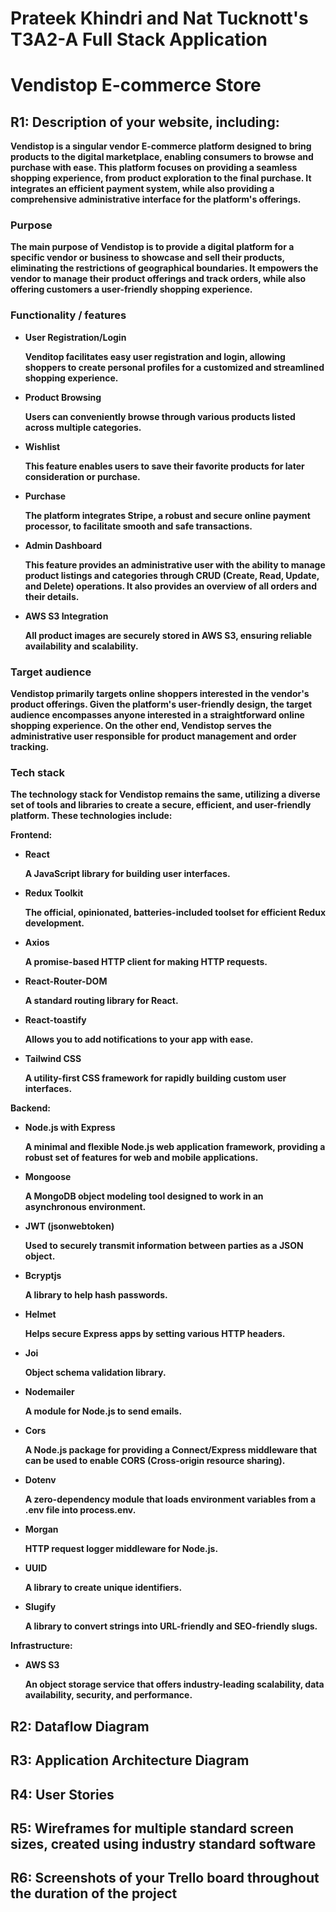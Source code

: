 # Prateek Khindri and Nat Tucknott's T3A2-A Full Stack Application

# Vendistop E-commerce Store

## R1: Description of your website, including:

**Vendistop is a singular vendor E-commerce platform designed to bring products to the digital marketplace, enabling consumers to browse and purchase with ease. This platform focuses on providing a seamless shopping experience, from product exploration to the final purchase. It integrates an efficient payment system, while also providing a comprehensive administrative interface for the platform's offerings.**

### **Purpose**

**The main purpose of Vendistop is to provide a digital platform for a specific vendor or business to showcase and sell their products, eliminating the restrictions of geographical boundaries. It empowers the vendor to manage their product offerings and track orders, while also offering customers a user-friendly shopping experience.**

### **Functionality / features**

- **User Registration/Login**

  **Venditop facilitates easy user registration and login, allowing shoppers to create personal profiles for a customized and streamlined shopping experience.**

- **Product Browsing**

  **Users can conveniently browse through various products listed across multiple categories.**

- **Wishlist**

  **This feature enables users to save their favorite products for later consideration or purchase.**

- **Purchase**

  **The platform integrates Stripe, a robust and secure online payment processor, to facilitate smooth and safe transactions.**

- **Admin Dashboard**

  **This feature provides an administrative user with the ability to manage product listings and categories through CRUD (Create, Read, Update, and Delete) operations. It also provides an overview of all orders and their details.**

- **AWS S3 Integration**

  **All product images are securely stored in AWS S3, ensuring reliable availability and scalability.**

### **Target audience**

**Vendistop primarily targets online shoppers interested in the vendor's product offerings. Given the platform's user-friendly design, the target audience encompasses anyone interested in a straightforward online shopping experience. On the other end, Vendistop serves the administrative user responsible for product management and order tracking.**

### **Tech stack**

**The technology stack for Vendistop remains the same, utilizing a diverse set of tools and libraries to create a secure, efficient, and user-friendly platform. These technologies include:**

**Frontend:**

- **React**

  **A JavaScript library for building user interfaces.**

- **Redux Toolkit**

  **The official, opinionated, batteries-included toolset for efficient Redux development.**

- **Axios**

  **A promise-based HTTP client for making HTTP requests.**

- **React-Router-DOM**

  **A standard routing library for React.**

- **React-toastify**

  **Allows you to add notifications to your app with ease.**

- **Tailwind CSS**

  **A utility-first CSS framework for rapidly building custom user interfaces.**

**Backend:**

- **Node.js with Express**

  **A minimal and flexible Node.js web application framework, providing a robust set of features for web and mobile applications.**

- **Mongoose**

  **A MongoDB object modeling tool designed to work in an asynchronous environment.**

- **JWT (jsonwebtoken)**

  **Used to securely transmit information between parties as a JSON object.**

- **Bcryptjs**

  **A library to help hash passwords.**

- **Helmet**

  **Helps secure Express apps by setting various HTTP headers.**

- **Joi**

  **Object schema validation library.**

- **Nodemailer**

  **A module for Node.js to send emails.**

- **Cors**

  **A Node.js package for providing a Connect/Express middleware that can be used to enable CORS (Cross-origin resource sharing).**

- **Dotenv**

  **A zero-dependency module that loads environment variables from a .env file into process.env.**

- **Morgan**

  **HTTP request logger middleware for Node.js.**

- **UUID**

  **A library to create unique identifiers.**

- **Slugify**

  **A library to convert strings into URL-friendly and SEO-friendly slugs.**

**Infrastructure:**

- **AWS S3**

  **An object storage service that offers industry-leading scalability, data availability, security, and performance.**

## R2: Dataflow Diagram

## R3: Application Architecture Diagram

## R4: User Stories

## R5: Wireframes for multiple standard screen sizes, created using industry standard software

## R6: Screenshots of your Trello board throughout the duration of the project
